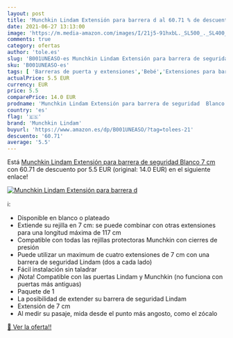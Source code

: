```yaml
---
layout: post
title: 'Munchkin Lindam Extensión para barrera d al 60.71 % de descuento'
date: 2021-06-27 13:13:00
image: 'https://m.media-amazon.com/images/I/21j5-91hxbL._SL500_._SL400_.jpg'
comments: true
category: ofertas
author: 'tole.es'
slug: 'B001UNEASO-es Munchkin Lindam Extensión para barrera de seguridad Blanco...'
sku: 'B001UNEASO-es'
tags: [ 'Barreras de puerta y extensiones','Bebé','Extensiones para barreras de puerta','Seguridad','munchkin','munchkin lindam', ]
actualPrice: 5.5 EUR
currency: EUR
price: 5.5
comparePrice: 14.0 EUR
prodname: 'Munchkin Lindam Extensión para barrera de seguridad  Blanco  7 cm'
country: 'es'
flag: '🇪🇸'
brand: 'Munchkin Lindam'
buyurl: 'https://www.amazon.es/dp/B001UNEASO/?tag=tolees-21'
descuento: '60.71'
average: '5.5'
---
```


Está [Munchkin Lindam Extensión para barrera de seguridad  Blanco  7 cm](https://www.amazon.es/dp/B001UNEASO/?tag=tolees-21) con 60.71 de descuento por 5.5 EUR (original: 14.0 EUR) en el siguiente enlace!

[![Munchkin Lindam Extensión para barrera d](https://m.media-amazon.com/images/I/21j5-91hxbL._SL500_._SL400_.jpg)](https://www.amazon.es/dp/B001UNEASO/?tag=tolees-21)

ℹ️:

- Disponible en blanco o plateado
- Extiende su rejilla en 7 cm: se puede combinar con otras extensiones para una longitud máxima de 117 cm
- Compatible con todas las rejillas protectoras Munchkin con cierres de presión
- Puede utilizar un maximum de cuatro extensiones de 7 cm con una barrera de seguridad Lindam (dos a cada lado)
- Fácil instalación sin taladrar
- ¡Nota! Compatible con las puertas Lindam y Munchkin (no funciona con puertas más antiguas)
- Paquete de 1
- La posibilidad de extender su barrera de seguridad Lindam
- Extensión de 7 cm
- Al medir su pasaje, mida desde el punto más angosto, como el zócalo

[🛒 Ver la oferta!!](https://www.amazon.es/dp/B001UNEASO/?tag=tolees-21)
